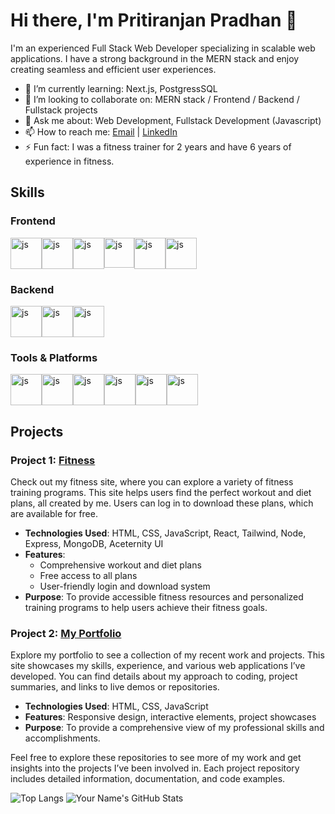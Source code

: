 # Hi there, I'm Pritiranjan Pradhan 👋
I'm an experienced Full Stack Web Developer specializing in scalable web applications. I have a strong background in the MERN stack and enjoy creating seamless and efficient user experiences.

- 🌱 I’m currently learning: Next.js, PostgressSQL
- 👯 I’m looking to collaborate on: MERN stack / Frontend / Backend / Fullstack projects 
- 💬 Ask me about: Web Development, Fullstack Development (Javascript)
- 📫 How to reach me: <a href="mailto:ppritiranjan7@gmail.com">Email</a> | <a href="https://www.linkedin.com/in/prpradhan13" target="_blank">LinkedIn</a>
- ⚡ Fun fact: I was a fitness trainer for 2 years and have 6 years of experience in fitness.

## Skills

### Frontend
<div style="display:flex; width:100%;">
    <img src="https://dl.dropboxusercontent.com/scl/fi/6suk3fdj1tijw13rjj0ih/icons8-javascript-48.png?rlkey=6ibk94s8xqob72vaz71kzmrmt&st=ytf12hok&dl=0" alt="js" style="width:50px; height:auto;"/>
    <img src="https://dl.dropboxusercontent.com/scl/fi/r4i8pc0sum8fdwcbhi5nk/icons8-html-48.png?rlkey=wsp2kt2lkwpm0eovsejffhuji&st=e5oxib6k&dl=0" alt="js" style="width:50px; height:auto;"/>
    <img src="https://dl.dropboxusercontent.com/scl/fi/vnb32aszw9ibdyxcip4m5/icons8-css-48.png?rlkey=y1y8sndozjf2udncasefx2vlo&st=dvj2gt8p&dl=0" alt="js" style="width:50px; height:auto;"/>
    <img src="https://dl.dropboxusercontent.com/scl/fi/wmq8xqsrpifdbasqb447p/icons8-react-js-40.png?rlkey=sdplsyx3o0aot8j2gp1o50bkb&st=8sowz0iz&dl=0" alt="js" style="width:48px; height:auto;"/>
    <img src="https://dl.dropboxusercontent.com/scl/fi/a2z4elpmrnpujuobmp8oa/icons8-typescript-48.png?rlkey=sgziwzabmna8gp690neg6ktbp&st=l2i6swhc&dl=0" alt="js" style="width:50px; height:auto;"/>
    <img src="https://dl.dropboxusercontent.com/scl/fi/58qpnyrilxvfw4msw1x8a/icons8-tailwind-css-48.png?rlkey=sk1foparkrni1xjtr247l42vl&st=g0v7ilf7&dl=0" alt="js" style="width:50px; height:auto;"/> 
</div>

### Backend
<div style="display:flex; width:100%;">
    <img src="https://dl.dropboxusercontent.com/scl/fi/1rnpxue42ra5prt09i4yj/icons8-node-js-48.png?rlkey=vqk5wvkchswy33zek1q931tv0&st=smgd6y37&dl=0" alt="js" style="width:50px; height:auto;"/>
    <img src="https://dl.dropboxusercontent.com/scl/fi/rkbe4wn093ts5oa8zzbtt/icons8-express-js-50.png?rlkey=9o68v15fymgqgbak9as28jtm0&st=i7rw9ljy&dl=0" alt="js" style="width:50px; height:auto;"/>
    <img src="https://dl.dropboxusercontent.com/scl/fi/1v33oq88odxjsqk2crtyo/icons8-mongo-db-48.png?rlkey=kfgcq7wcmoyqhtqnh4o3jeizt&st=hg64q33e&dl=0" alt="js" style="width:50px; height:auto;"/>
</div>

### Tools & Platforms
<div style="display:flex; width:100%;">
    <img src="https://dl.dropboxusercontent.com/scl/fi/fqt9ah23jgzmlvltpsus7/icons8-github-50.png?rlkey=h3w1vj9y82cam7yalle4ghwoi&st=mwjywjts&dl=0" alt="js" style="width:50px; height:auto;"/>
    <img src="https://dl.dropboxusercontent.com/scl/fi/e3w52bvppub8k2ww6cxjk/icons8-vs-code-48.png?rlkey=q1owkm60qpmk8rowggv9t5t1h&st=f0aqqinu&dl=0" alt="js" style="width:50px; height:auto;"/>
    <img src="https://dl.dropboxusercontent.com/scl/fi/ccu61hqagg8ivrpjm4m35/icons8-docker-48.png?rlkey=2du0u3vbw6gbd1t8etgqon1up&st=wugmwwmv&dl=0" alt="js" style="width:50px; height:auto;"/>
    <img src="https://dl.dropboxusercontent.com/scl/fi/s3p7xo55vwgqof82zp5jz/icons8-postman-api-48.png?rlkey=7522zkvfjba6skrrmng55m1sc&st=bfb317ci&dl=0" alt="js" style="width:50px; height:auto;"/>
    <img src="https://dl.dropboxusercontent.com/scl/fi/66d3zbikuyk1gk22x3c3f/ff19f5f57213dced9e6b0e3bc5181b6d.png?rlkey=ol93gck6pb3d8h4lrmm91f4yb&st=omqca7xz&dl=0" alt="js" style="width:50px; height:auto;"/>
    <img src="https://dl.dropboxusercontent.com/scl/fi/iuq4ypixnehl4vzex6paw/pngwing.com-1.png?rlkey=q6227caq8zae7728mnjoedhqt&st=wbc0v6aw&dl=0" alt="js" style="width:50px; height:auto;"/>
</div>

## Projects

### Project 1: [Fitness](https://fitpr.netlify.app)
Check out my fitness site, where you can explore a variety of fitness training programs. This site helps users find the perfect workout and diet plans, all created by me. Users can log in to download these plans, which are available for free.

- **Technologies Used**: HTML, CSS, JavaScript, React, Tailwind, Node, Express, MongoDB, Aceternity UI
- **Features**: 
  - Comprehensive workout and diet plans
  - Free access to all plans
  - User-friendly login and download system
- **Purpose**: To provide accessible fitness resources and personalized training programs to help users achieve their fitness goals.

### Project 2: [My Portfolio](https://prpradhan13.github.io/myprotfolio/)
Explore my portfolio to see a collection of my recent work and projects. This site showcases my skills, experience, and various web applications I’ve developed. You can find details about my approach to coding, project summaries, and links to live demos or repositories.

- **Technologies Used**: HTML, CSS, JavaScript
- **Features**: Responsive design, interactive elements, project showcases
- **Purpose**: To provide a comprehensive view of my professional skills and accomplishments.

Feel free to explore these repositories to see more of my work and get insights into the projects I’ve been involved in. Each project repository includes detailed information, documentation, and code examples.

<img src="https://github-readme-stats.vercel.app/api/top-langs/?username=prpradhan13&layout=compact&theme=radical" alt="Top Langs">

<img src="https://github-readme-stats.vercel.app/api?username=prpradhan13&show_icons=true&theme=radical" alt="Your Name's GitHub Stats">


